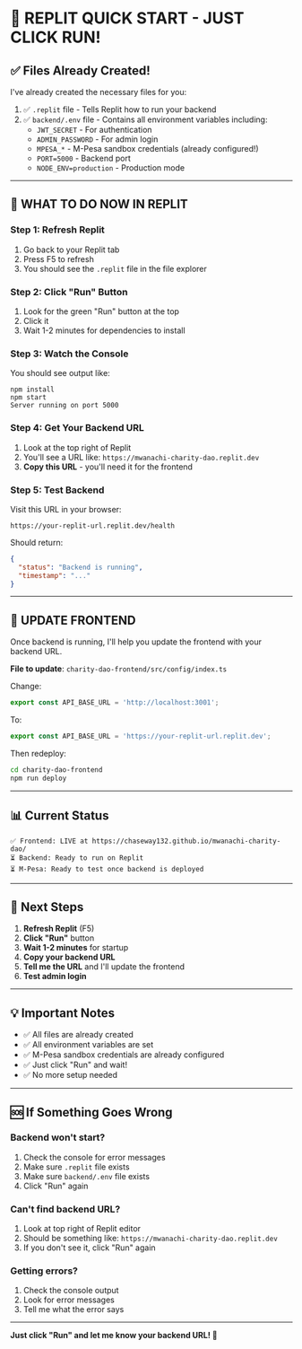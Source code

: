 # 🚀 REPLIT QUICK START - JUST CLICK RUN!

## ✅ Files Already Created!

I've already created the necessary files for you:

1. ✅ `.replit` file - Tells Replit how to run your backend
2. ✅ `backend/.env` file - Contains all environment variables including:
   - `JWT_SECRET` - For authentication
   - `ADMIN_PASSWORD` - For admin login
   - `MPESA_*` - M-Pesa sandbox credentials (already configured!)
   - `PORT=5000` - Backend port
   - `NODE_ENV=production` - Production mode

---

## 🎯 WHAT TO DO NOW IN REPLIT

### **Step 1: Refresh Replit**
1. Go back to your Replit tab
2. Press F5 to refresh
3. You should see the `.replit` file in the file explorer

### **Step 2: Click "Run" Button**
1. Look for the green "Run" button at the top
2. Click it
3. Wait 1-2 minutes for dependencies to install

### **Step 3: Watch the Console**
You should see output like:
```
npm install
npm start
Server running on port 5000
```

### **Step 4: Get Your Backend URL**
1. Look at the top right of Replit
2. You'll see a URL like: `https://mwanachi-charity-dao.replit.dev`
3. **Copy this URL** - you'll need it for the frontend

### **Step 5: Test Backend**
Visit this URL in your browser:
```
https://your-replit-url.replit.dev/health
```

Should return:
```json
{
  "status": "Backend is running",
  "timestamp": "..."
}
```

---

## 🔧 UPDATE FRONTEND

Once backend is running, I'll help you update the frontend with your backend URL.

**File to update**: `charity-dao-frontend/src/config/index.ts`

Change:
```typescript
export const API_BASE_URL = 'http://localhost:3001';
```

To:
```typescript
export const API_BASE_URL = 'https://your-replit-url.replit.dev';
```

Then redeploy:
```bash
cd charity-dao-frontend
npm run deploy
```

---

## 📊 Current Status

```
✅ Frontend: LIVE at https://chaseway132.github.io/mwanachi-charity-dao/
⏳ Backend: Ready to run on Replit
⏳ M-Pesa: Ready to test once backend is deployed
```

---

## 🎯 Next Steps

1. **Refresh Replit** (F5)
2. **Click "Run"** button
3. **Wait 1-2 minutes** for startup
4. **Copy your backend URL**
5. **Tell me the URL** and I'll update the frontend
6. **Test admin login**

---

## 💡 Important Notes

- ✅ All files are already created
- ✅ All environment variables are set
- ✅ M-Pesa sandbox credentials are already configured
- ✅ Just click "Run" and wait!
- ✅ No more setup needed

---

## 🆘 If Something Goes Wrong

### Backend won't start?
1. Check the console for error messages
2. Make sure `.replit` file exists
3. Make sure `backend/.env` file exists
4. Click "Run" again

### Can't find backend URL?
1. Look at top right of Replit editor
2. Should be something like: `https://mwanachi-charity-dao.replit.dev`
3. If you don't see it, click "Run" again

### Getting errors?
1. Check the console output
2. Look for error messages
3. Tell me what the error says

---

**Just click "Run" and let me know your backend URL! 🚀**


